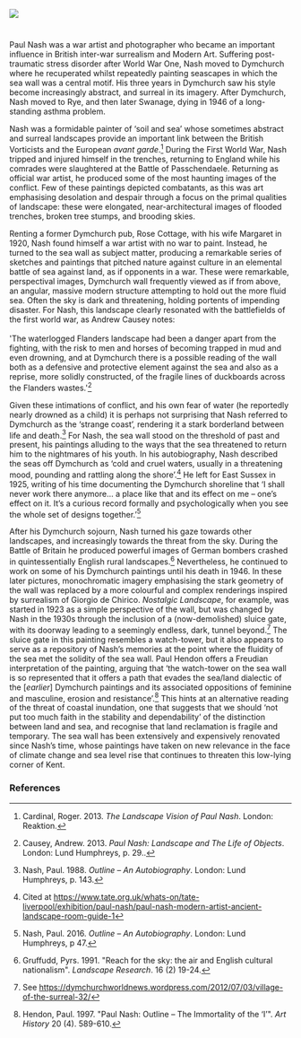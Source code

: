 <a href="https://juncture-digital.org"><img src="https://juncture-digital.org/images/ve-button.png"></a>
<param ve-config title="Paul Nash (1889 - 1946)" author="Professor Phil Hubbard" layout="vtl" banner="xxx">

<param ve-entity eid="Q2796278" aliases="Dymchurch">

#

Paul Nash was a war artist and photographer who became an important influence in British inter-war surrealism and Modern Art. Suffering post-traumatic stress disorder after World War One, Nash moved to Dymchurch where he recuperated whilst repeatedly painting seascapes in which the sea wall was a central motif. His three years in Dymchurch saw his style become increasingly abstract, and surreal in its imagery. After Dymchurch, Nash moved to Rye, and then later Swanage, dying in 1946 of a long-standing asthma problem.
<param ve-image url="https://upload.wikimedia.org/wikipedia/commons/4/45/Paul_Nash_woodcut_CONTEMPORARY_BRITISH_ARTISTS_1923_cropped.jpg" label="Paul Nash woodcut, 1923" attribution="Paul Nash, CC0, via Wikimedia Commons">

Nash was a formidable painter of ‘soil and sea’ whose sometimes abstract and surreal landscapes provide an important link between the British Vorticists and the European _avant garde_.[^ref1] During the First World War, Nash tripped and injured himself in the trenches, returning to England while his comrades were slaughtered at the Battle of Passchendaele. Returning as official war artist, he produced some of the most haunting images of the conflict. Few of these paintings depicted combatants, as this was art emphasising desolation and despair through a focus on the primal qualities of landscape: these were elongated, near-architectural images of flooded trenches, broken tree stumps, and brooding skies.
<param ve-image url="https://upload.wikimedia.org/wikipedia/commons/6/64/Paul_Nash_Wire_1918-19.jpg" label="Paul Nash Wire 1918-19" attribution="Paul Nash, CC0, via Wikimedia Commons">

Renting a former Dymchurch pub, Rose Cottage, with his wife Margaret in 1920, Nash found himself a war artist with no war to paint. Instead, he turned to the sea wall as subject matter, producing a remarkable series of sketches and paintings that pitched nature against culture in an elemental battle of sea against land, as if opponents in a war. These were remarkable, perspectival images, Dymchurch wall frequently viewed as if from above, an angular, massive modern structure attempting to hold out the more fluid sea. Often the sky is dark and threatening, holding portents of impending disaster. For Nash, this landscape clearly resonated with the battlefields of the first world war, as Andrew Causey notes:
<br><br>
'The waterlogged Flanders landscape had been a danger apart from the fighting, with the risk to men and horses of becoming trapped in mud and even drowning, and at Dymchurch there is a possible reading of the wall both as a defensive and protective element against the sea and also as a reprise, more solidly constructed, of the fragile lines of duckboards across the Flanders wastes.'[^ref2]

Given these intimations of conflict, and his own fear of water (he reportedly nearly drowned as a child) it is perhaps not surprising that Nash referred to Dymchurch as the ‘strange coast’, rendering it a stark borderland between life and death.[^ref3] For Nash, the sea wall stood on the threshold of past and present, his paintings alluding to the ways that the sea threatened to return him to the nightmares of his youth. In his autobiography, Nash described the seas off Dymchurch as ‘cold and cruel waters, usually in a threatening mood, pounding and rattling along the shore’.[^ref4] He left for East Sussex in 1925, writing of his time documenting the Dymchurch shoreline that ‘I shall never work there anymore... a place like that and its effect on me – one’s effect on it. It’s a curious record formally and psychologically when you see the whole set of designs together.’[^ref5]
<param ve-image url="https://upload.wikimedia.org/wikipedia/commons/9/95/Dymchurch_-_The_Strange_Coast_by_Paul_Nash_-_Paul_Nash_-_ABDAG000153.jpg" label="The Strange Coast by Paul Nash" attribution="Aberdeen Art Gallery, Public domain, via Wikimedia Commons">

After his Dymchurch sojourn, Nash turned his gaze towards other landscapes, and increasingly towards the threat from the sky. During the Battle of Britain he produced powerful images of German bombers crashed in quintessentially English rural landscapes.[^ref6] Nevertheless, he continued to work on some of his Dymchurch paintings until his death in 1946. In these later pictures, monochromatic imagery emphasising the stark geometry of the wall was replaced by a more colourful and complex renderings inspired by surrealism of Giorgio de Chirico. _Nostalgic Landscape_, for example, was started in 1923 as a simple perspective of the wall, but was changed by Nash in the 1930s through the inclusion of a (now-demolished) sluice gate, with its doorway leading to a seemingly endless, dark, tunnel beyond.[^ref7] The sluice gate in this painting resembles a watch-tower, but it also appears to serve as a repository of Nash’s memories at the point where the fluidity of the sea met the solidity of the sea wall. Paul Hendon offers a Freudian interpretation of the painting, arguing that ‘the watch-tower on the sea wall is so represented that it offers a path that evades the sea/land dialectic of the [_earlier_] Dymchurch paintings and its associated oppositions of feminine and masculine, erosion and resistance’.[^ref8] This hints at an alternative reading of the threat of coastal inundation, one that suggests that we should ‘not put too much faith in the stability and dependability’ of the distinction between land and sea, and recognise that land reclamation is fragile and temporary. The sea wall has been extensively and expensively renovated since Nash’s time, whose paintings have taken on new relevance in the face of climate change and sea level rise that continues to threaten this low-lying corner of Kent.

### References

[^ref1]: Cardinal, Roger. 2013. _The Landscape Vision of Paul Nash_. London: Reaktion.
[^ref2]: Causey, Andrew. 2013. _Paul Nash: Landscape and The Life of Objects_. London: Lund Humphreys, p. 29..
[^ref3]: Nash, Paul. 1988. _Outline – An Autobiography_. London: Lund Humphreys, p. 143.
[^ref4]: Cited at https://www.tate.org.uk/whats-on/tate-liverpool/exhibition/paul-nash/paul-nash-modern-artist-ancient-landscape-room-guide-1
[^ref5]: Nash, Paul. 2016. _Outline – An Autobiography_. London: Lund Humphreys, p 47.
[^ref6]: Gruffudd, Pyrs. 1991. "Reach for the sky: the air and English cultural nationalism". _Landscape Research_. 16 (2) 19-24.
[^ref7]: See https://dymchurchworldnews.wordpress.com/2012/07/03/village-of-the-surreal-32/
[^ref8]: Hendon, Paul. 1997. "Paul Nash: Outline – The Immortality of the ‘I’". _Art History_ 20 (4). 589-610.
